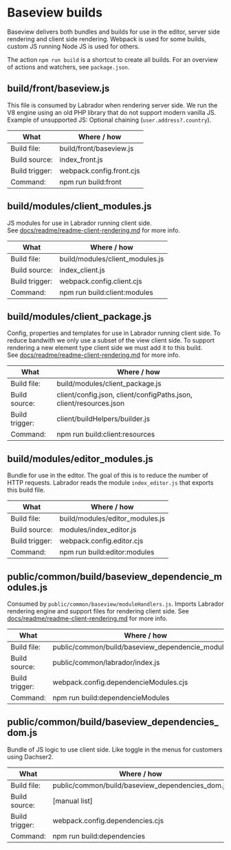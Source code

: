 # Baseview builds
Baseview delivers both bundles and builds for use in the editor, server side rendering and client side rendering.
Webpack is used for some builds, custom JS running Node JS is used for others.

The action `npm run build` is a shortcut to create all builds.
For an overview of actions and watchers, see `package.json`.

## build/front/baseview.js

This file is consumed by Labrador when rendering server side. We run the V8 engine using an old PHP library that do not support modern vanilla JS.
Example of unsupported JS: Optional chaining (`user.address?.country`).

What            | Where / how
---             | ---
Build file:     | build/front/baseview.js
Build source:   | index_front.js
Build trigger:  | webpack.config.front.cjs
Command:        | npm run build:front

## build/modules/client_modules.js

JS modules for use in Labrador running client side.  
See [docs/readme/readme-client-rendering.md](readme-client-rendering.md) for more info.

What            | Where / how
---             | ---
Build file:     | build/modules/client_modules.js
Build source:   | index_client.js
Build trigger:  | webpack.config.client.cjs
Command:        | npm run build:client:modules

## build/modules/client_package.js

Config, properties and templates for use in Labrador running client side. To reduce bandwith we only use a subset of the view client side. To support rendering a new element type client side we must add it to this build.  
See [docs/readme/readme-client-rendering.md](readme-client-rendering.md) for more info.

What            | Where / how
---             | ---
Build file:     | build/modules/client_package.js
Build source:   | client/config.json, client/configPaths.json, client/resources.json
Build trigger:  | client/buildHelpers/builder.js
Command:        | npm run build:client:resources

## build/modules/editor_modules.js

Bundle for use in the editor. The goal of this is to reduce the number of HTTP requests.
Labrador reads the module `index_editor.js` that exports this build file.

What            | Where / how
---             | ---
Build file:     | build/modules/editor_modules.js
Build source:   | modules/index_editor.js
Build trigger:  | webpack.config.editor.cjs
Command:        | npm run build:editor:modules

## public/common/build/baseview_dependencie_modules.js

Consumed by `public/common/baseview/moduleHandlers.js`. 
Imports Labrador rendering engine and support files for rendering client side.
See [docs/readme/readme-client-rendering.md](readme-client-rendering.md) for more info.

What            | Where / how
---             | ---
Build file:     | public/common/build/baseview_dependencie_modules.js
Build source:   | public/common/labrador/index.js
Build trigger:  | webpack.config.dependencieModules.cjs
Command:        | npm run build:dependencieModules

## public/common/build/baseview_dependencies_dom.js

Bundle of JS logic to use client side. Like toggle in the menus for customers using Dachser2.

What            | Where / how
---             | ---
Build file:     | public/common/build/baseview_dependencies_dom.js
Build source:   | [manual list]
Build trigger:  | webpack.config.dependencies.cjs
Command:        | npm run build:dependencies
